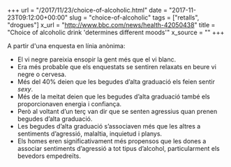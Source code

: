 +++
url = "/2017/11/23/choice-of-alcoholic.html"
date = "2017-11-23T09:12:00+00:00"
slug = "choice-of-alcoholic"
tags = ["retalls", "drogues"]
x_url = "http://www.bbc.com/news/health-42050438"
title = "Choice of alcoholic drink 'determines different moods'"
x_source = ""
+++


A partir d'una enquesta en línia anònima:

  - El vi negre pareixia ensopir la gent més que el vi blanc.
  - Era més probable que els enquestats se sentiren relaxats en beure vi negre o cervesa.
  - Més del 40% deien que les begudes d’alta graduació els feien sentir *sexy*.
  - Més de la meitat deien que les begudes d’alta graduació també els proporcionaven energia i confiança.
  - Però al voltant d’un terç van dir que se senten agressius quan prenen begudes d’alta graduació.
  - Les begudes d’alta graduació s’associaven més que les altres a sentiments d’agressió, malaltia, inquietud i planys.
  - Els homes eren significativament més propensos que les dones a associar sentiments d’agressió a tot tipus d’alcohol, particularment els bevedors empedreïts.
